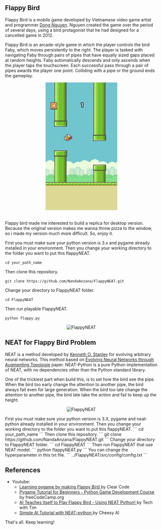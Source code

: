 ## Flappy Bird

Flappy Bird is a mobile game developed by Vietnamese video game artist and programmer [Dong Nguyen](https://www.google.com/search?safe=strict&client=firefox-b-d&sxsrf=ALeKk02J6fK3I7gpq4Q6QQFHunudeee0Og%3A1597861005967&ei=jWw9X_-1OqPEz7sP0MSWoAc&q=dong+nguyen&oq=dong+nguyen&gs_lcp=CgZwc3ktYWIQAzIFCC4QkwIyAggAMgIIADICCAAyAggAMgcIABAUEIcCMgIIADICCAAyAggAMgIIADoHCAAQRxCwAzoECCMQJzoFCAAQkQI6BQguEJECOgQIABBDOggIABCxAxCDAToLCAAQsQMQgwEQiwM6CAgAELEDEIsDOgoIABAUEIcCEIsDOggILhCRAhCTAjoFCC4QsQM6BAguEEM6CAguELEDEIsDOgcIABCxAxBDOgoIABCxAxBDEIsDOgsILhCxAxCDARCLAzoHCC4QQxCTAjoCCC46BQgAEIsDOgUILhCLAzoOCC4QiwMQqAMQmAMQmgM6BAguEApQzYiAAVipo4ABYIOngAFoAXAAeACAAd8BiAGZDZIBBTAuOC4zmAEAoAEBqgEHZ3dzLXdpergBAsABAQ&sclient=psy-ab&ved=0ahUKEwi_sKSN8KfrAhUj4nMBHVCiBXQQ4dUDCAs&uact=5). Nguyen created the game over the period of several days, using a bird protagonist that he had designed for a cancelled game in 2012.

Flappy Bird is an arcade-style game in which the player controls the bird Faby, which moves persistently to the right. The player is tasked with navigating Faby through pairs of pipes that have equally sized gaps placed at random heights. Faby automatically descends and only ascends when the player taps the touchscreen. Each successful pass through a pair of pipes awards the player one point. Colliding with a pipe or the ground ends the gameplay.
<br></p>
<p align="center">
  <img src="images\Flappy_Bird_gameplay.png" alt="Original flappy bird">
</p>
<br>
Flappy bird made me interested to build a replica for desktop version. Because the original version makes me wanna throw pizza to the window, so i made my version much more difficult. So, enjoy it.

First you must make sure your python version is 3.x and pygame already installed in your environment. Then you change your working directory to the folder you want to put this flappyNEAT.
```
cd your_path_name
```
Then clone this repository.
```
git clone https://github.com/NandaAnzana/FlappyNEAT.git
```
Change your directory to FlappyNEAT folder.
```
cd FlappyNEAT
```
Then run playable FlappyNEAT.
```
python flappy.py
```
<p align="center">
  <img src="images\FlappyNEAT.gif" alt="FlappyNEAT">
</p>

## NEAT for Flappy Bird Problem

NEAT is a method developed by [Kenneth O. Stanley](https://www.cs.ucf.edu/~kstanley/) for evolving arbitrary neural networks. This method based on [Evolving Neural Networks through Augmenting Topologie](http://citeseerx.ist.psu.edu/viewdoc/download?doi=10.1.1.28.5457&rep=rep1&type=pdf) paper. NEAT-Python is a pure Python implementation of NEAT, with no dependencies other than the Python standard library.

One of the trickiest part when build this, is to set how the bird see the pipe. When the bird too early change the attention to another pipe, the bird always fail even for large generation. When the bird too late change the attention to another pipe, the bird late take the action and fail to keep up the height.
<p align="center">
  <img src="images\FlappyAI.gif" alt="FlappyNEAT">
</p>
First you must make sure your python version is 3.X, pygame and neat-python already installed in your environment. Then you change your working directory to the folder you want to put this flappyNEAT.
```
cd your_path_name
```
Then clone this repository.
```
git clone https://github.com/NandaAnzana/FlappyNEAT.git
```
Change your directory to FlappyNEAT folder.
```
cd FlappyNEAT
```
Then run FlappyNEAT that use NEAT model.
```
python flappyNEAT.py
```
You can change the hyperparameter in this txt file.
```
../FlappyNEAT/src/config/config.txt
```

## References

<p><ul>
<li>Youtube:<ul>
<li><a href="https://www.youtube.com/watch?v=UZg49z76cLw" title="Clear Code">Learning pygame by making Flappy Bird </a>by Clear Code</li>
<li><a href="https://www.youtube.com/watch?v=FfWpgLFMI7w&t=192s" title="freeCodeCamp.org">Pygame Tutorial for Beginners - Python Game Development Course </a>by  freeCodeCamp.org</li>
<li><a href="https://www.youtube.com/watch?v=OGHA-elMrxI&t=141s" title="Tech with Tim">AI Teaches Itself to Play Flappy Bird - Using NEAT Python! </a>by Tech with Tim</li>
<li><a href="https://www.youtube.com/watch?v=2o-jMhXmmxA" title="Cheesy AI">Simple AI Tutorial with NEAT-python </a>by Cheesy AI</li></ul></li></ul>

That's all. Keep learning!</p>